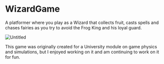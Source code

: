 # WizardGame
A platformer where you play as a Wizard that collects fruit, casts spells and chases fairies as you try to avoid the Frog King and his loyal guard.

![Untitled](https://user-images.githubusercontent.com/56564386/152169061-24cf2dda-77b0-4b13-88e1-e576b13c3a3d.png)

This game was originally created for a University module on game physics and simulations, but I enjoyed working on it and am continuing to work on it for fun.
